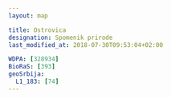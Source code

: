 ```yaml
---
layout: map

title: Ostrovica
designation: Spomenik prirode
last_modified_at: 2018-07-30T09:53:04+02:00

WDPA: [328934]
BioRaS: [393]
geoSrbija:
  L1_183: [74]
---
```

